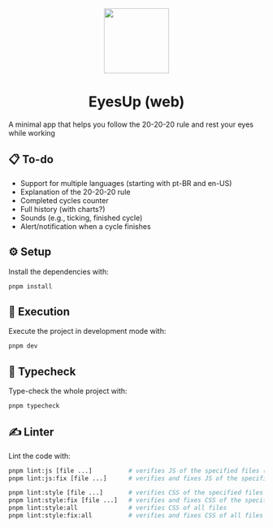 <div align="center">
  <img src="public/favicon.ico" width="128">
  <h1>EyesUp (web)</h1>
</div>

A minimal app that helps you follow the 20-20-20 rule and rest your eyes while working

## 📋 To-do

- Support for multiple languages (starting with pt-BR and en-US)
- Explanation of the 20-20-20 rule
- Completed cycles counter
- Full history (with charts?)
- Sounds (e.g., ticking, finished cycle)
- Alert/notification when a cycle finishes

## ⚙️ Setup

Install the dependencies with:

```bash
pnpm install
```

## 🚀 Execution

Execute the project in development mode with:

```bash
pnpm dev
```

## 🔣 Typecheck

Type-check the whole project with:

```bash
pnpm typecheck
```

## ✍ Linter

Lint the code with:

```bash
pnpm lint:js [file ...]          # verifies JS of the specified files (or all if file is omitted)
pnpm lint:js:fix [file ...]      # verifies and fixes JS of the specified files (or all if file is omitted)

pnpm lint:style [file ...]       # verifies CSS of the specified files
pnpm lint:style:fix [file ...]   # verifies and fixes CSS of the specified files
pnpm lint:style:all              # verifies CSS of all files
pnpm lint:style:fix:all          # verifies and fixes CSS of all files
```
